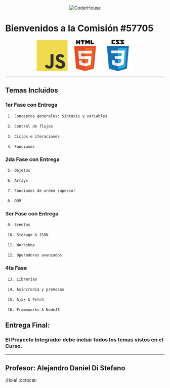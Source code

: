 <p align="center"> 
    <img src="https://jobs.coderhouse.com/assets/logos_coderhouse.png" alt="CoderHouse"  height="100"/>
</p>

# Bienvenidos a la Comisión #57705

<p align="center"> 
<a href="https://developer.mozilla.org/en-US/docs/Web/JavaScript" target="_blank"> 
<img src="https://raw.githubusercontent.com/devicons/devicon/master/icons/javascript/javascript-original.svg" alt="Javascript" width="100" height="100"/></a> 
 <a href="https://www.w3.org/html/" target="_blank"> <img src="https://raw.githubusercontent.com/devicons/devicon/master/icons/html5/html5-original-wordmark.svg" alt="html5" width="100" height="100"/></a> <a href="https://www.w3schools.com/css/" target="_blank"> 
 <img src="https://raw.githubusercontent.com/devicons/devicon/master/icons/css3/css3-original-wordmark.svg" alt="css3" width="100" height="100"/></a> 
</p>

---

## Temas Incluidos

### 1er Fase con Entrega

```ssh
 1. Conceptos generales: Sintaxis y variables

 2. Control de flujos

 3. Ciclos e iteraciones

 4. Funciones
```

### 2da Fase con Entrega

```ssh
 5. Objetos

 6. Arrays

 7. Funciones de orden superior

 8. DOM
```

### 3er Fase con Entrega

```ssh
 9. Eventos

 10. Storage & JSON

 11. Workshop

 12. Operadores avanzados
```

### 4ta Fase

```ssh
 13. Librerías

 14. Asincronía y promesas

 15. Ajax & Fetch

 16. Frameworks & NodeJS
```

## Entrega Final:

### El Proyecto Integrador debe incluir todos los temas vistos en el Curso.

---

## Profesor: Alejandro Daniel Di Stefano

¡Hola! :octocat: